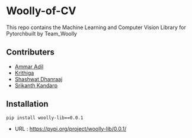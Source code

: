 # Woolly-of-CV
This repo contains the Machine Learning and Computer Vision Library for Pytorchbuilt by Team_Woolly

## Contributers
* [Ammar Adil](https://github.com/adilsammar)
* [Krithiga](https://github.com/BottleSpink)
* [Shashwat Dhanraaj](https://github.com/sdhanraaj12)
* [Srikanth Kandarp](https://github.com/Srikanth-Kandarp)

## Installation 

```
pip install woolly-lib==0.0.1
```
* URL : https://pypi.org/project/woolly-lib/0.0.1/
